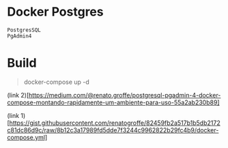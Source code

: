 # Docker Postgres
    PostgresSQL
    PgAdmin4

# Build
  > docker-compose up -d    





(link 2)[https://medium.com/@renato.groffe/postgresql-pgadmin-4-docker-compose-montando-rapidamente-um-ambiente-para-uso-55a2ab230b89]

(link 1)[https://gist.githubusercontent.com/renatogroffe/82459fb2a517b1b5db2172c81dc86d9c/raw/8b12c3a17989fd5dde7f3244c9962822b29fc4b9/docker-compose.yml]
